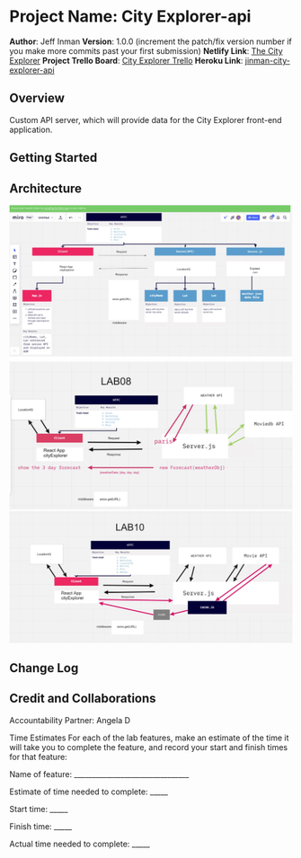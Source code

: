 

# Project Name: City Explorer-api

**Author**: Jeff Inman
**Version**: 1.0.0 (increment the patch/fix version number if you make more commits past your first submission)
**Netlify Link**: [The City Explorer](https://the-city-explorer.netlify.app)
**Project Trello Board**: [City Explorer Trello](https://trello.com/b/Xsm3RhAU/module-2-city-explorer)
**Heroku Link**: [jinman-city-explorer-api](https://git.heroku.com/jinman-city-explorer-api.git)

## Overview
Custom API server, which will provide data for the City Explorer front-end application.

## Getting Started


## Architecture
![Flow Diagram](lab-07.JPG)
![Flow Diagram](Lab-08.jpeg)
![Flow Diagram](lab-10.JPG)

## Change Log


## Credit and Collaborations
Accountability Partner: Angela D

Time Estimates
For each of the lab features, make an estimate of the time it will take you to complete the feature, and record your start and finish times for that feature:

Name of feature: ________________________________

Estimate of time needed to complete: _____

Start time: _____

Finish time: _____

Actual time needed to complete: _____